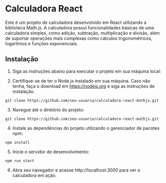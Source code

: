 # Calculadora React

Este é um projeto de calculadora desenvolvido em React utilizando a biblioteca Math.js. A calculadora possui funcionalidades básicas de uma calculadora simples, como adição, subtração, multiplicação e divisão, além de suportar operações mais complexas como cálculos trigonométricos, logaritmos e funções exponenciais.


## Instalação

1. Siga as instruções abaixo para executar o projeto em sua máquina local:

2. Certifique-se de ter o Node.js instalado em sua máquina. Caso não tenha, faça o download em https://nodejs.org e siga as instruções de instalação.

```
git clone https://github.com/seu-usuario/calculadora-react-mathjs.git
```

3. Navegue até o diretório do projeto:

```
git clone https://github.com/seu-usuario/calculadora-react-mathjs.git
```
4. Instale as dependências do projeto utilizando o gerenciador de pacotes npm:

```
npm install
```
5. Inicie o servidor de desenvolvimento:
```
npm run start
```

6. Abra seu navegador e acesse http://localhost:3000 para ver a calculadora em ação.
